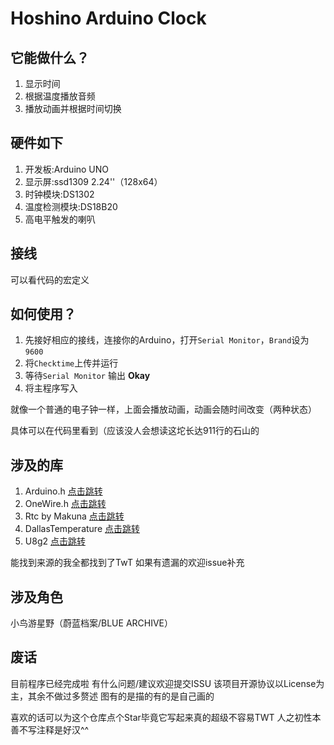 # Hoshino Arduino Clock


它能做什么？
-
1. 显示时间
2. 根据温度播放音频
3. 播放动画并根据时间切换

硬件如下
-
1. 开发板:Arduino UNO
2. 显示屏:ssd1309 2.24''（128x64）
3. 时钟模块:DS1302
4. 温度检测模块:DS18B20
5. 高电平触发的喇叭

接线
-
可以看代码的宏定义

如何使用？
-
1. 先接好相应的接线，连接你的Arduino，打开`Serial Monitor`，`Brand`设为`9600`
2. 将`Checktime`上传并运行
3. 等待`Serial Monitor` 输出 **Okay**
4. 将主程序写入

就像一个普通的电子钟一样，上面会播放动画，动画会随时间改变（两种状态）

具体可以在代码里看到（应该没人会想读这坨长达911行的石山的

涉及的库
-
1. Arduino.h [点击跳转](https://github.com/arduino/ArduinoCore-avr)
2. OneWire.h [点击跳转](https://github.com/PaulStoffregen/OneWire)
3. Rtc by Makuna [点击跳转](https://github.com/Makuna/Rtc/wiki)
4. DallasTemperature [点击跳转](https://github.com/milesburton/Arduino-Temperature-Control-Library)
5. U8g2 [点击跳转](https://github.com/olikraus/u8g2)

能找到来源的我全都找到了TwT
如果有遗漏的欢迎issue补充

涉及角色
-
小鸟游星野（蔚蓝档案/BLUE ARCHIVE）

废话
-
目前程序已经完成啦
有什么问题/建议欢迎提交ISSU
该项目开源协议以License为主，其余不做过多赘述
图有的是描的有的是自己画的

喜欢的话可以为这个仓库点个Star毕竟它写起来真的超级不容易TWT
人之初性本善不写注释是好汉^^

